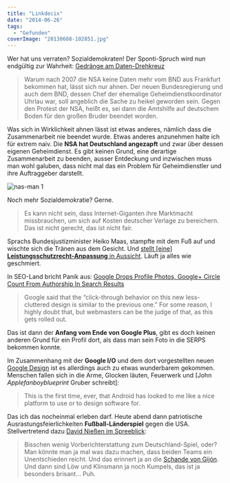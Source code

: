 ```yaml
---
title: "Linkdecix"
date: "2014-06-26"
tags:
  - "Gefunden"
coverImage: "20130608-102851.jpg"
---
```


Wer hat uns verraten? Sozialdemokraten! Der Sponti-Spruch wird nun endgültig zur Wahrheit: [Gedränge am Daten-Drehkreuz](http://www.sueddeutsche.de/digital/geheimdienst-kooperation-gedraenge-am-daten-drehkreuz-1.2016514)

> Warum nach 2007 die NSA keine Daten mehr vom BND aus Frankfurt bekommen hat, lässt sich nur ahnen. Der neuen Bundesregierung und auch dem BND, dessen Chef der ehemalige Geheimdienstkoordinator Uhrlau war, soll angeblich die Sache zu heikel geworden sein. Gegen den Protest der NSA, heißt es, sei dann die Amtshilfe auf deutschem Boden für den großen Bruder beendet worden.

Was sich in Wirklichkeit ahnen lässt ist etwas anderes, nämlich dass die Zusammenarbeit nie beendet wurde. Etwas anderes anzunehmen halte ich für extrem naiv. Die **NSA hat Deutschland angezapft** und zwar über dessen eigenen Geheimdienst. Es gibt keinen Grund, eine derartige Zusammenarbeit zu beenden, ausser Entdeckung und inzwischen muss man wohl galuben, dass nicht mal das ein Problem für Geheimdienstler und ihre Auftraggeber darstellt.

![nas-man 1](/img/full-1.png)

Noch mehr Sozialdemokratie? Gerne.

> Es kann nicht sein, dass Internet-Giganten ihre Marktmacht missbrauchen, um sich auf Kosten deutscher Verlage zu bereichern. Das ist nicht gerecht, das ist nicht fair.

Sprachs Bundesjustizminister Heiko Maas, stampfte mit dem Fuß auf und wischte sich die Tränen aus dem Gesicht. Und [stellt \[eine\] **Leistungsschutzrecht-Anpassung** in Aussicht](http://www.heise.de/newsticker/meldung/Bundesjustizminister-stellt-Leistungsschutzrecht-Anpassung-in-Aussicht-2238231.html). Läuft ja alles wie geschmiert.

In SEO-Land bricht Panik aus: [Google Drops Profile Photos, Google+ Circle Count From Authorship In Search Results](http://searchengineland.com/google-plays-authorship-search-results-dropping-profile-image-google-circle-count-195163)

> Google said that the “click-through behavior on this new less-cluttered design is similar to the previous one.” For some reason, I highly doubt that, but webmasters can be the judge of that, as this gets rolled out.

Das ist dann der **Anfang vom Ende von Google Plus**, gibt es doch keinen anderen Grund für ein Profil dort, als dass man sein Foto in die SERPS bekommen konnte.

Im Zusammenhang mit der **Google I/O** und dem dort vorgestellten neuen [Google Design](http://www.google.com/design/) ist es allerdings auch zu etwas wunderbarem gekommen. Menschen fallen sich in die Arme, Glocken läuten, Feuerwerk und \[John _Applefanboyblueprint_ Gruber schreibt\]:

> This is the first time, ever, that Android has looked to me like a nice platform to use or to design software for.

Das ich das nocheinmal erleben darf. Heute abend dann patriotische Ausrastungsfeierlichkeiten **Fußball-Länderspiel** gegen die USA. Stellvertretend dazu [David Nießen im Spreeblick](http://www.spreeblick.com/2014/06/26/wm-2014-was-man-wissen-muss-wmwmwm-14/):

> Bisschen wenig Vorberichterstattung zum Deutschland-Spiel, oder? Man könnte man ja mal was dazu machen, dass beiden Teams ein Unentschieden reicht. Und das erinnert ja an die [Schande von Gijón](http://de.wikipedia.org/wiki/Nichtangriffspakt_von_Gij%C3%B3n). Und dann sind Löw und Klinsmann ja noch Kumpels, das ist ja besonders brisant… Puh.
